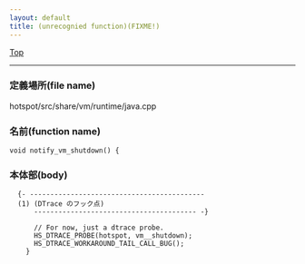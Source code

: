 ```yaml
---
layout: default
title: (unrecognied function)(FIXME!)
---
```

[Top](../index.html)

--- 
### 定義場所(file name)
hotspot/src/share/vm/runtime/java.cpp

### 名前(function name)
```
void notify_vm_shutdown() {
```

### 本体部(body)
```
  {- -------------------------------------------
  (1) (DTrace のフック点)
      ---------------------------------------- -}

	  // For now, just a dtrace probe.
	  HS_DTRACE_PROBE(hotspot, vm__shutdown);
	  HS_DTRACE_WORKAROUND_TAIL_CALL_BUG();
	}
	
```



